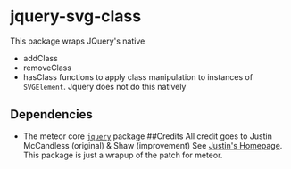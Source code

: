 # jquery-svg-class

This package wraps JQuery's  native 
  * addClass
  * removeClass
  * hasClass
functions to apply class manipulation to instances of `SVGElement`. Jquery does not do this natively

## Dependencies
  * The meteor core [`jquery`](https://github.com/meteor/meteor/blob/devel/packages/jquery/README.md) package
##Credits
All credit goes to Justin McCandless (original) & Shaw (improvement)
See [Justin's Homepage](http://www.justinmccandless.com/blog/Patching+jQuery%27s+Lack+of+SVG+Support).
This package is just a wrapup of the patch for meteor.
